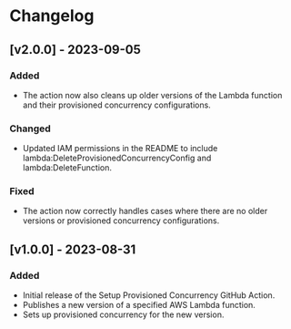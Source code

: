 # Changelog

## [v2.0.0] - 2023-09-05

### Added

- The action now also cleans up older versions of the Lambda function and their provisioned concurrency configurations.

### Changed
- Updated IAM permissions in the README to include lambda:DeleteProvisionedConcurrencyConfig and lambda:DeleteFunction.

### Fixed
- The action now correctly handles cases where there are no older versions or provisioned concurrency configurations.

## [v1.0.0] - 2023-08-31

### Added
- Initial release of the Setup Provisioned Concurrency GitHub Action.
- Publishes a new version of a specified AWS Lambda function.
- Sets up provisioned concurrency for the new version.